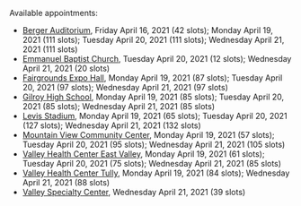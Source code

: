 Available appointments:

* [Berger Auditorium](https://schedulecare.sccgov.org/mychartprd/SignupAndSchedule/EmbeddedSchedule?id=132694&vt=1277&dept=101064003), Friday April 16, 2021 (42 slots); Monday April 19, 2021 (111 slots); Tuesday April 20, 2021 (111 slots); Wednesday April 21, 2021 (111 slots)
* [Emmanuel Baptist Church](https://schedulecare.sccgov.org/mychartprd/SignupAndSchedule/EmbeddedSchedule?id=132871&vt=1277&dept=101064006), Tuesday April 20, 2021 (12 slots); Wednesday April 21, 2021 (20 slots)
* [Fairgrounds Expo Hall](https://schedulecare.sccgov.org/mychartprd/SignupAndSchedule/EmbeddedSchedule?id=132726&vt=1277&dept=101064002), Monday April 19, 2021 (87 slots); Tuesday April 20, 2021 (97 slots); Wednesday April 21, 2021 (97 slots)
* [Gilroy High School](https://schedulecare.sccgov.org/mychartprd/SignupAndSchedule/EmbeddedSchedule?id=132980&vt=1277&dept=101064008), Monday April 19, 2021 (85 slots); Tuesday April 20, 2021 (85 slots); Wednesday April 21, 2021 (85 slots)
* [Levis Stadium](https://schedulecare.sccgov.org/mychartprd/SignupAndSchedule/EmbeddedSchedule?id=132723&vt=1277&dept=101064004), Monday April 19, 2021 (65 slots); Tuesday April 20, 2021 (127 slots); Wednesday April 21, 2021 (132 slots)
* [Mountain View Community Center](https://schedulecare.sccgov.org/mychartprd/SignupAndSchedule/EmbeddedSchedule?id=132472&vt=1277&dept=101064001), Monday April 19, 2021 (57 slots); Tuesday April 20, 2021 (95 slots); Wednesday April 21, 2021 (105 slots)
* [Valley Health Center East Valley](https://schedulecare.sccgov.org/mychartprd/SignupAndSchedule/EmbeddedSchedule?id=132268&vt=1277&dept=101064007), Monday April 19, 2021 (61 slots); Tuesday April 20, 2021 (75 slots); Wednesday April 21, 2021 (85 slots)
* [Valley Health Center Tully](https://schedulecare.sccgov.org/mychartprd/SignupAndSchedule/EmbeddedSchedule?id=132234&vt=1277&dept=101008002), Monday April 19, 2021 (84 slots); Wednesday April 21, 2021 (88 slots)
* [Valley Specialty Center](https://schedulecare.sccgov.org/mychartprd/SignupAndSchedule/EmbeddedSchedule?id=132277&vt=1277&dept=101001072), Wednesday April 21, 2021 (39 slots)
